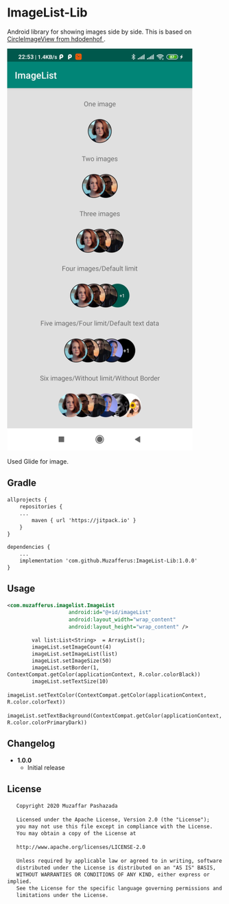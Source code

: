 
ImageList-Lib
===============

Android library for showing images side by side. This is based on [CircleImageView from  hdodenhof ](https://github.com/hdodenhof/CircleImageView).

<img src="https://raw.githubusercontent.com/Muzafferus/ImageList-Lib/master/screenshot.jpg" width="432" height="936">

Used Glide for image.

Gradle
------
```
allprojects {
    repositories {
    ...
        maven { url 'https://jitpack.io' }    
    }
}
```

```
dependencies {
    ...
    implementation 'com.github.Muzafferus:ImageList-Lib:1.0.0'
}
```

Usage
-----
```xml
<com.muzafferus.imagelist.ImageList
                    android:id="@+id/imageList"
                    android:layout_width="wrap_content"
                    android:layout_height="wrap_content" />


```

```
        val list:List<String>  = ArrayList();
        imageList.setImageCount(4)
        imageList.setImageList(list)
        imageList.setImageSize(50)
        imageList.setBorder(1, ContextCompat.getColor(applicationContext, R.color.colorBlack))
        imageList.setTextSize(10)
        imageList.setTextColor(ContextCompat.getColor(applicationContext, R.color.colorText))
        imageList.setTextBackground(ContextCompat.getColor(applicationContext, R.color.colorPrimaryDark))
```

Changelog
---------
* **1.0.0**
    * Initial release
    
License
--------

       Copyright 2020 Muzaffar Pashazada
       
       Licensed under the Apache License, Version 2.0 (the "License");
       you may not use this file except in compliance with the License.
       You may obtain a copy of the License at

       http://www.apache.org/licenses/LICENSE-2.0
       
       Unless required by applicable law or agreed to in writing, software
       distributed under the License is distributed on an "AS IS" BASIS,
       WITHOUT WARRANTIES OR CONDITIONS OF ANY KIND, either express or implied.
       See the License for the specific language governing permissions and
       limitations under the License.
